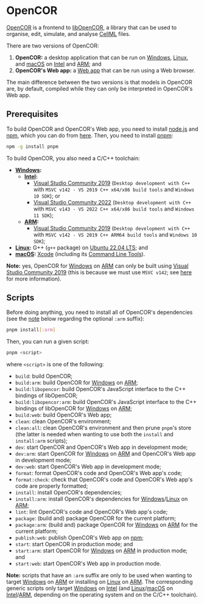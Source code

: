 # OpenCOR

[OpenCOR](https://opencor.ws/) is a frontend to [libOpenCOR](https://opencor.ws/libopencor/), a library that can be used to organise, edit, simulate, and analyse [CellML](https://cellml.org/) files.

There are two versions of OpenCOR:

1. **OpenCOR:** a desktop application that can be run on [Windows](https://en.wikipedia.org/wiki/Microsoft_Windows), [Linux](https://en.wikipedia.org/wiki/Linux), and [macOS](https://en.wikipedia.org/wiki/MacOS) on [Intel](https://en.wikipedia.org/wiki/List_of_Intel_processors) and [ARM](https://en.wikipedia.org/wiki/ARM_architecture_family); and
2. **OpenCOR's Web app:** a [Web app](https://en.wikipedia.org/wiki/Web_application) that can be run using a Web browser.

The main difference between the two versions is that models in OpenCOR are, by default, compiled while they can only be interpreted in OpenCOR's Web app.

## Prerequisites

To build OpenCOR and OpenCOR's Web app, you need to install [node.js](https://nodejs.org/) and [npm](https://npmjs.com/), which you can do from [here](https://nodejs.org/en/download/package-manager). Then, you need to install [pnpm](https://pnpm.io/):

```bash
npm -g install pnpm
```

To build OpenCOR, you also need a C/C++ toolchain:

- **[Windows](https://en.wikipedia.org/wiki/Microsoft_Windows):**
  - **[Intel](https://en.wikipedia.org/wiki/List_of_Intel_processors):**
    - [Visual Studio Community 2019](https://apps.microsoft.com/detail/xp8cdjnzkfm06w) (`Desktop development with C++` with `MSVC v142 - VS 2019 C++ x64/x86 build tools` and `Windows 10 SDK`); or
    - [Visual Studio Community 2022](https://apps.microsoft.com/detail/xpdcfjdklzjlp8) (`Desktop development with C++` with `MSVC v143 - VS 2022 C++ x64/x86 build tools` and `Windows 11 SDK`);
  - **[ARM](https://en.wikipedia.org/wiki/ARM_architecture_family):**
    - [Visual Studio Community 2019](https://apps.microsoft.com/detail/xp8cdjnzkfm06w) (`Desktop development with C++` with `MSVC v142 - VS 2019 C++ ARM64 build tools` and `Windows 10 SDK`);
- **[Linux](https://en.wikipedia.org/wiki/Linux):** G++ (`g++` package) on [Ubuntu 22.04 LTS](https://en.wikipedia.org/wiki/Ubuntu_version_history#2204); and
- **[macOS](https://en.wikipedia.org/wiki/MacOS):** [Xcode](https://developer.apple.com/xcode/) (including its [Command Line Tools](https://developer.apple.com/downloads/?q=Command%20Line%20Tools)).

**Note:** yes, OpenCOR for [Windows](https://en.wikipedia.org/wiki/Microsoft_Windows) on [ARM](https://en.wikipedia.org/wiki/ARM_architecture_family) can only be built using [Visual Studio Community 2019](https://apps.microsoft.com/detail/xp8cdjnzkfm06w) (this is because we must use `MSVC v142`; see [here](https://www.electronjs.org/docs/latest/tutorial/windows-arm#native-modules) for more information).

## Scripts

Before doing anything, you need to install all of OpenCOR's dependencies (see the [note](#note) below regarding the optional `:arm` suffix):

```bash
pnpm install[:arm]
```

Then, you can run a given script:

```bash
pnpm <script>
```

where `<script>` is one of the following:

- `build`: build OpenCOR;
- `build:arm`: build OpenCOR for [Windows](https://en.wikipedia.org/wiki/Microsoft_Windows) on [ARM](https://en.wikipedia.org/wiki/ARM_architecture_family);
- `build:libopencor`: build OpenCOR's JavaScript interface to the C++ bindings of libOpenCOR;
- `build:libopencor:arm`: build OpenCOR's JavaScript interface to the C++ bindings of libOpenCOR for [Windows](https://en.wikipedia.org/wiki/Microsoft_Windows) on [ARM](https://en.wikipedia.org/wiki/ARM_architecture_family);
- `build:web`: build OpenCOR's Web app;
- `clean`: clean OpenCOR's environment;
- `clean:all`: clean OpenCOR's environment and then prune `pnpm`'s store (the latter is needed when wanting to use both the `install` and `install:arm` scripts);
- `dev`: start OpenCOR and OpenCOR's Web app in development mode;
- `dev:arm`: start OpenCOR for [Windows](https://en.wikipedia.org/wiki/Microsoft_Windows) on [ARM](https://en.wikipedia.org/wiki/ARM_architecture_family) and OpenCOR's Web app in development mode;
- `dev:web`: start OpenCOR's Web app in development mode;
- `format`: format OpenCOR's code and OpenCOR's Web app's code;
- `format:check`: check that OpenCOR's code and OpenCOR's Web app's code are properly formatted;
- `install`: install OpenCOR's dependencies;
- `install:arm`: install OpenCOR's dependencies for [Windows](https://en.wikipedia.org/wiki/Microsoft_Windows)/[Linux](https://en.wikipedia.org/wiki/Linux) on [ARM](https://en.wikipedia.org/wiki/ARM_architecture_family);
- `lint`: lint OpenCOR's code and OpenCOR's Web app's code;
- `package`: (build and) package OpenCOR for the current platform;
- `package:arm`: (build and) package OpenCOR for [Windows](https://en.wikipedia.org/wiki/Microsoft_Windows) on [ARM](https://en.wikipedia.org/wiki/ARM_architecture_family) for the current platform;
- `publish:web`: publish OpenCOR's Web app on [npm](https://npmjs.com/);
- `start`: start OpenCOR in production mode; and
- `start:arm`: start OpenCOR for [Windows](https://en.wikipedia.org/wiki/Microsoft_Windows) on [ARM](https://en.wikipedia.org/wiki/ARM_architecture_family) in production mode; and
- `start:web`: start OpenCOR's Web app in production mode.

<a name="note" ></a>

**Note:** scripts that have an `:arm` suffix are only to be used when wanting to target [Windows](https://en.wikipedia.org/wiki/Microsoft_Windows) on [ARM](https://en.wikipedia.org/wiki/ARM_architecture_family) or installing on [Linux](https://en.wikipedia.org/wiki/Linux) on [ARM](https://en.wikipedia.org/wiki/ARM_architecture_family). The corresponding generic scripts only target [Windows](https://en.wikipedia.org/wiki/Microsoft_Windows) on [Intel](https://en.wikipedia.org/wiki/List_of_Intel_processors) (and [Linux](https://en.wikipedia.org/wiki/Linux)/[macOS](https://en.wikipedia.org/wiki/MacOS) on [Intel](https://en.wikipedia.org/wiki/List_of_Intel_processors)/[ARM](https://en.wikipedia.org/wiki/ARM_architecture_family), depending on the operating system and on the C/C++ toolchain).
